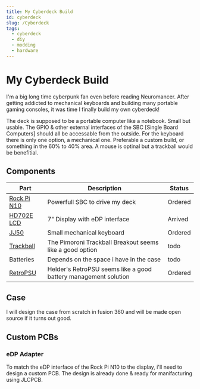 ```yaml
---
title: My Cyberdeck Build
id: cyberdeck
slug: /Cyberdeck
tags:
  - cyberdeck
  - diy 
  - modding
  - hardware
---
```

# My Cyberdeck Build

I'm a big long time cyberpunk fan even before reading Neuromancer. After getting addicted to mechanical keyboards and building many portable gaming consoles, it was time I finally build my own cyberdeck!

The deck is supposed to be a portable computer like a notebook. Small but usable. The GPIO & other external interfaces of the SBC [Single Board Computers] should all be accessable from the outside. For the keyboard there is only one option, a mechanical one. Preferable a custom build, or something in the 60% to 40% area. A mouse is optinal but a trackball would be benefitial.



## Components

|    Part     |          Description           |  Status  |
|-------------|--------------------------------|----------|
| [Rock Pi N10](https://wiki.radxa.com/RockpiN10) | Powerfull SBC to drive my deck | Ordered  |
| [HD702E LCD](https://www.friendlyarm.com/index.php?route=product/product&product_id=230)  | 7" Display with eDP interface | Arrived  |
| [JJ50](https://kprepublic.com/products/jj50-50-custom-keyboard-pcb-similar-with-preonic)  | Small mechanical keyboard | Ordered  |
| [Trackball](https://shop.pimoroni.com/products/trackball-breakout) | The Pimoroni Trackball Breakout seems like a good option | todo |
| Batteries   | Depends on the space i have in the case | todo |
| [RetroPSU](https://www.heldergametech.com/shop/gameboy-zero/retropsu/) | Helder's RetroPSU seems like a good battery management solution | Ordered  |


## Case 

I will design the case from scratch in fusion 360 and will be made open source if it turns out good.



## Custom PCBs

### eDP Adapter

To match the eDP interface of the Rock Pi N10 to the display, i'll need to design a custom PCB. The design is already done & ready for manifacturing using JLCPCB.

